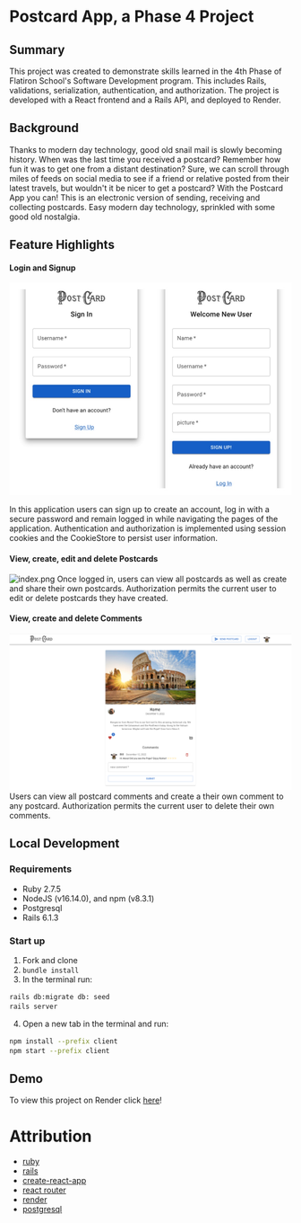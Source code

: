# Postcard App, a Phase 4 Project

## Summary

This project was created to demonstrate skills learned in the 4th Phase of Flatiron School's Software Development
program. This includes Rails, validations, serialization, authentication, and authorization.
The project is developed with a React frontend and a Rails API, and deployed to Render.


## Background
Thanks to modern day technology, good old snail mail is slowly becoming history. When was the last time you received a
postcard? Remember how fun it was to get one from a distant destination? Sure, we can scroll through miles of feeds on
social media to see if a friend or relative posted from their latest travels, but wouldn't it be nicer to get a
postcard? With the Postcard App you can! This is an electronic version of sending,  receiving and collecting postcards.
Easy modern day technology, sprinkled with some good old nostalgia.


## Feature Highlights

#### Login and Signup
![login:signup.jpg](docs/login:signup.jpg)

In this application users can sign up to create an account, log in with a secure password and remain logged in while
navigating the pages of the application. Authentication and authorization is implemented using session cookies and the 
CookieStore to persist user information. 


#### View, create, edit and delete Postcards
![index.png](docs/index.png)
Once logged in, users can view all postcards as well as create and share their own postcards. Authorization permits
the current user to edit or delete postcards they have created. 



#### View, create and delete Comments
![comment.png](docs/comment.png)
Users can view all postcard comments and create a their own comment to any postcard. Authorization permits the current 
user to delete their own comments.


## Local Development
### Requirements

- Ruby 2.7.5
- NodeJS (v16.14.0), and npm (v8.3.1)
- Postgresql
- Rails 6.1.3

### Start up
1. Fork and clone
2. `bundle install`
3. In the terminal run:
```sh
rails db:migrate db: seed
rails server
```
4. Open a new tab in the terminal and run:
```sh
npm install --prefix client
npm start --prefix client
```

## Demo
To view this project on Render click [here](https://postcard-app.onrender.com/)!

# Attribution
- [ruby](https://www.ruby-lang.org/en/)
- [rails](https://guides.rubyonrails.org/v5.0/index.html)
- [create-react-app](https://create-react-app.dev/)
- [react router](https://reactrouter.com/)
- [render](https://render.com/)
- [postgresql](https://www.postgresql.org/)
